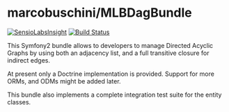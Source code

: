 # marcobuschini/MLBDagBundle

[![SensioLabsInsight](https://insight.sensiolabs.com/projects/74c5de39-97be-43bb-a7ca-983629edd476/mini.png)](https://insight.sensiolabs.com/projects/74c5de39-97be-43bb-a7ca-983629edd476)
[![Build Status](https://travis-ci.org/marcobuschini/MLBDagBundle.svg?branch=master)](https://travis-ci.org/marcobuschini/MLBDagBundle)

This Symfony2 bundle allows to developers to manage Directed Acyclic Graphs by using both an adjacency list, and a full transitive closure for indirect edges.

At present only a Doctrine implementation is provided. Support for more ORMs, and ODMs might be added later.

This bundle also implements a complete integration test suite for the entity classes.
